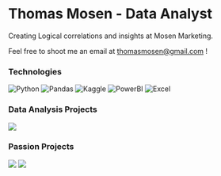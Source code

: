 # Thomas Mosen - Data Analyst 
Creating Logical correlations and insights at Mosen Marketing.

Feel free to shoot me an email at thomasmosen@gmail.com ! 
### Technologies
![Python](https://img.shields.io/badge/-Python-000?&logo=Python)
![Pandas](https://img.shields.io/badge/-Pandas-000?&logo=Pandas)
![Kaggle](https://img.shields.io/badge/-Kaggle-000?&logo=Kaggle)
![PowerBI](https://img.shields.io/badge/-PowerBI-000?&logo=PowerBI)
![Excel](https://img.shields.io/badge/-Excel-000?&logo=Excel)
### Data Analysis Projects
[![](https://img.shields.io/badge/-🧬%20Evolution%20Du%20Taux%20De%20Fécondité-000)](https://kaggle.com/thomasmosen/evolution-du-taux-de-f-condit-g-n-rale)
### Passion Projects
[![](https://img.shields.io/badge/-🎮%20Ultimate%20Pong-000)](https://github.com/thatguytimtam/Ultimate-PyPong)
[![](https://img.shields.io/badge/-📈%20Animated%20Sorting-000)](https://github.com/thatguytimtam/Animated-Bubble-Sort)
